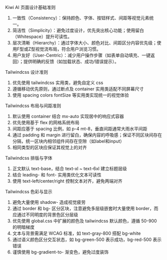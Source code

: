 Kiwi AI 页面设计基础准则

1. 一致性（Consistency）：保持颜色、字体、按钮样式、间距等视觉元素统一。
2. 简洁性（Simplicity）：避免过度设计，优先突出核心功能；使用留白（Whitespace）提升可读性。
3. 层次清晰（Hierarchy）：通过字体大小、颜色对比、间距区分内容优先级；使用F型或Z型视觉流布局，符合用户浏览习惯。
4. 用户友好（User-Centric）：减少用户操作步骤（如表单自动填充、一键返回）；提供明确的反馈（如加载状态、成功/错误提示）。

Tailwindcss 设计准则
1. 优先使用 tailwindcss 实用类，避免自定义 css
2. 遵循移动优先原则，通过断点及 container 实用类适配不同屏幕尺寸
3. 使用 spacing colors fontSize 等实用类实现统一的视觉体验

Tailwindcss 布局与间距准则
1. 默认使用 container 结合 mx-auto 实现居中的响应式容器
2. 优先使用基于 flex 的网格系统布局
3. 间距应基于 spacing 比例，如 p-4 mt-8，垂直间距通常大雨水平间距
4. 通过 padding 和 margin 进行留白，确保内容的呼吸感；保证不同区块间存在分隔，统一区块内相邻组件间存在空隙（如label和input）
5. 相同类型的区块应保证其视觉上的对齐

Tailwindcss 排版与字体
1. 正文默认 text-base，结合 text-xl ~ text-6xl 建立标题层级
2. 结合 leading- 和 font- 实用类优化文本可读性
3. 使用 text-left/center/right 控制文本对齐，避免两端对齐

Tailwindcss 色彩与显示
1. 避免大量使用 shadow- 造成视觉疲劳
2. 通过 border 和 bg- 区分区块，注意避免多层级嵌套时大量使用 border，而应通过不同明度的背景色区分层级
3. 优先使用 global.css 中扩展的颜色及 tailwindcss 默认颜色，遵循 50-900 的明暗梯度
4. 文本与背景需满足 WCAG 标准，如 text-gray-800 搭配 bg-white
5. 通过语义颜色区分交互状态，如 bg-green-500 表示成功，bg-red-500 表示错误
6. 谨慎使用 bg-gradient-to- 渐变色，避免过度装饰